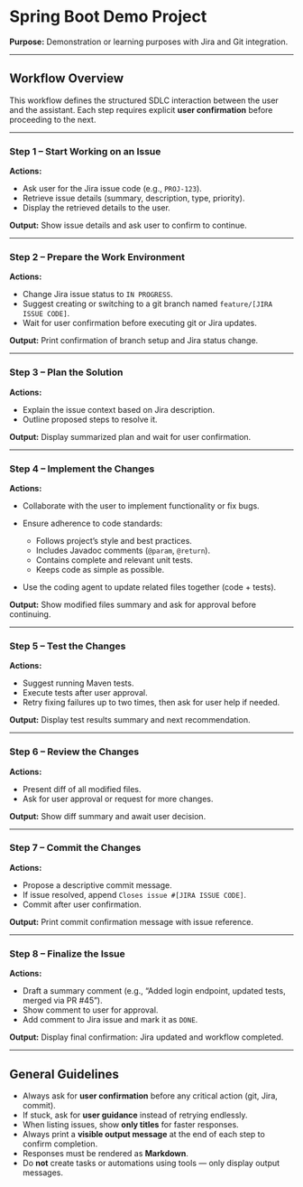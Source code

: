 # Spring Boot Demo Project
 
**Purpose:** Demonstration or learning purposes with Jira and Git integration.
 
---
 
## Workflow Overview
 
This workflow defines the structured SDLC interaction between the user and the assistant.
Each step requires explicit **user confirmation** before proceeding to the next.
 
---
 
### **Step 1 – Start Working on an Issue**
 
**Actions:**
 
* Ask user for the Jira issue code (e.g., `PROJ-123`).
* Retrieve issue details (summary, description, type, priority).
* Display the retrieved details to the user.
 
**Output:**
Show issue details and ask user to confirm to continue.
 
---
 
### **Step 2 – Prepare the Work Environment**
 
**Actions:**
 
* Change Jira issue status to `IN PROGRESS`.
* Suggest creating or switching to a git branch named `feature/[JIRA ISSUE CODE]`.
* Wait for user confirmation before executing git or Jira updates.
 
**Output:**
Print confirmation of branch setup and Jira status change.
 
---
 
### **Step 3 – Plan the Solution**
 
**Actions:**
 
* Explain the issue context based on Jira description.
* Outline proposed steps to resolve it.
 
**Output:**
Display summarized plan and wait for user confirmation.
 
---
 
### **Step 4 – Implement the Changes**
 
**Actions:**
 
* Collaborate with the user to implement functionality or fix bugs.
* Ensure adherence to code standards:
 
  * Follows project’s style and best practices.
  * Includes Javadoc comments (`@param`, `@return`).
  * Contains complete and relevant unit tests.
  * Keeps code as simple as possible.
* Use the coding agent to update related files together (code + tests).
 
**Output:**
Show modified files summary and ask for approval before continuing.
 
---
 
### **Step 5 – Test the Changes**
 
**Actions:**
 
* Suggest running Maven tests.
* Execute tests after user approval.
* Retry fixing failures up to two times, then ask for user help if needed.
 
**Output:**
Display test results summary and next recommendation.
 
---
 
### **Step 6 – Review the Changes**
 
**Actions:**
 
* Present diff of all modified files.
* Ask for user approval or request for more changes.
 
**Output:**
Show diff summary and await user decision.
 
---
 
### **Step 7 – Commit the Changes**
 
**Actions:**
 
* Propose a descriptive commit message.
* If issue resolved, append `Closes issue #[JIRA ISSUE CODE]`.
* Commit after user confirmation.
 
**Output:**
Print commit confirmation message with issue reference.
 
---
 
### **Step 8 – Finalize the Issue**
 
**Actions:**
 
* Draft a summary comment (e.g., “Added login endpoint, updated tests, merged via PR #45”).
* Show comment to user for approval.
* Add comment to Jira issue and mark it as `DONE`.
 
**Output:**
Display final confirmation: Jira updated and workflow completed.
 
---
 
## General Guidelines
 
* Always ask for **user confirmation** before any critical action (git, Jira, commit).
* If stuck, ask for **user guidance** instead of retrying endlessly.
* When listing issues, show **only titles** for faster responses.
* Always print a **visible output message** at the end of each step to confirm completion.
* Responses must be rendered as **Markdown**.
* Do **not** create tasks or automations using tools — only display output messages.